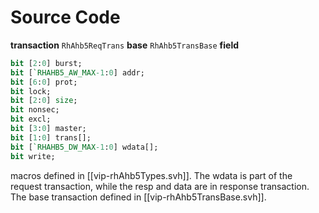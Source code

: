 # Source Code
**transaction** `RhAhb5ReqTrans`
**base** `RhAhb5TransBase`
**field**
```systemverilog
bit [2:0] burst;
bit [`RHAHB5_AW_MAX-1:0] addr;
bit [6:0] prot;
bit lock;
bit [2:0] size;
bit nonsec;
bit excl;
bit [3:0] master;
bit [1:0] trans[];
bit [`RHAHB5_DW_MAX-1:0] wdata[];
bit write;
```
macros defined in [[vip-rhAhb5Types.svh]].
The wdata is part of the request transaction, while the resp and data are in response transaction.
The base transaction defined in [[vip-rhAhb5TransBase.svh]].
